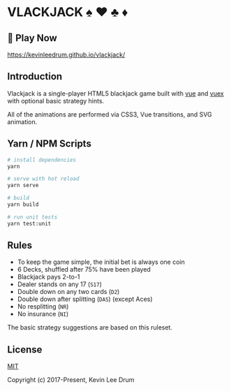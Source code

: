 # VLACKJACK :spades: :hearts: :clubs: :diamonds:

## :rocket: Play Now

https://kevinleedrum.github.io/vlackjack/

## Introduction

Vlackjack is a single-player HTML5 blackjack game built with [vue](https://vuejs.org/) and [vuex](https://vuex.vuejs.org/) with optional basic strategy hints.

All of the animations are performed via CSS3, Vue transitions, and SVG animation.

## Yarn / NPM Scripts

``` bash
# install dependencies
yarn

# serve with hot reload
yarn serve

# build
yarn build

# run unit tests
yarn test:unit
```

## Rules
- To keep the game simple, the initial bet is always one coin
- 6 Decks, shuffled after 75% have been played
- Blackjack pays 2-to-1
- Dealer stands on any 17 (`S17`)
- Double down on any two cards (`D2`)
- Double down after splitting (`DAS`) (except Aces)
- No resplitting (`NR`)
- No insurance (`NI`)

The basic strategy suggestions are based on this ruleset.

## License

[MIT](http://opensource.org/licenses/MIT)

Copyright (c) 2017-Present, Kevin Lee Drum
